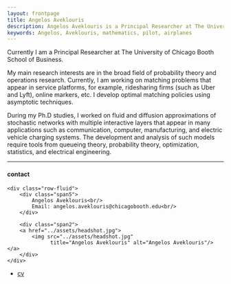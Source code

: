 ```yaml
---
layout: frontpage
title: Angelos Aveklouris
description: Angelos Aveklouris is a Principal Researcher at The University of Chicago Booth School of Business. 
keywords: Angelos, Aveklouris, mathematics, pilot, airplanes
---
```


Currently I am  a Principal Researcher at The University of Chicago Booth School of Business. 

My main research interests are in the broad field of probability theory and operations research. Currently, I am working on matching problems that appear in service platforms, for example, ridesharing firms (such as Uber and Lyft), online markers, etc. I develop optimal matching policies using asymptotic techniques.

During my Ph.D studies, I worked on fluid and diffusion approximations of stochastic networks with multiple interactive layers that appear in many applications such as communication, computer, manufacturing, and electric vehicle charging systems. The development and analysis of such models require tools from queueing theory, probability theory, optimization, statistics, and electrical engineering.




---


<div class="container">
<h4><a name="Contact"></a>contact</h4>

    <div class="row-fluid">
        <div class="span5">
            Angelos Aveklouris<br/>
            Email: angelos.aveklouris@chicagobooth.edu<br/>
        </div>

        <div class="span2">
        <a href="../assets/headshot.jpg">
            <img src="../assets/headshot.jpg"
                  title="Angelos Aveklouris" alt="Angelos Aveklouris"/></a>
        </div>
    </div>
</div>

<div class="navbar">
  <div class="navbar-inner">
      <ul class="nav">
          <li><a href="{{ BASE_PATH }}/assets/CV.pdf">cv</a></li>
      </ul>
  </div>
</div>
